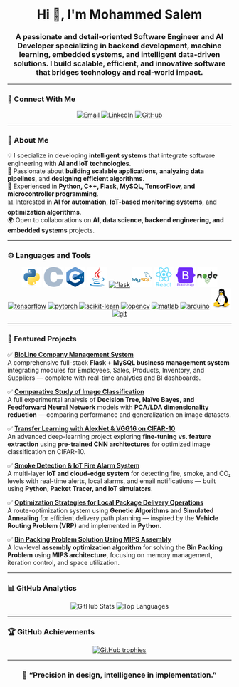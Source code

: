 <h1 align="center">Hi 👋, I'm Mohammed Salem</h1>
<h3 align="center">
A passionate and detail-oriented <b>Software Engineer</b> and <b>AI Developer</b> specializing in 
<b>backend development, machine learning, embedded systems, and intelligent data-driven solutions</b>.  
I build scalable, efficient, and innovative software that bridges technology and real-world impact.
</h3>

---

### 🤝 Connect With Me
<p align="center">
  <a href="mailto:salemmohamad926@gmail.com" target="_blank">
    <img src="https://img.shields.io/badge/Email-%23D14836?style=for-the-badge&logo=gmail&logoColor=white" alt="Email"/>
  </a>
  <a href="https://www.linkedin.com/in/msalem02" target="_blank">
    <img src="https://img.shields.io/badge/LinkedIn-%230077B5?style=for-the-badge&logo=linkedin&logoColor=white" alt="LinkedIn"/>
  </a>
  <a href="https://github.com/msalem02" target="_blank">
    <img src="https://img.shields.io/badge/GitHub-%23181717?style=for-the-badge&logo=github&logoColor=white" alt="GitHub"/>
  </a>
</p>

---

### 🧠 About Me

💡 I specialize in developing **intelligent systems** that integrate software engineering with **AI and IoT technologies**.  
🚀 Passionate about **building scalable applications**, **analyzing data pipelines**, and **designing efficient algorithms**.  
🔬 Experienced in **Python, C++, Flask, MySQL, TensorFlow, and microcontroller programming**.  
📊 Interested in **AI for automation**, **IoT-based monitoring systems**, and **optimization algorithms**.  
🌍 Open to collaborations on **AI, data science, backend engineering, and embedded systems** projects.

---

### ⚙️ Languages and Tools
<p align="center">
  <a href="https://www.python.org" target="_blank" rel="noreferrer"><img src="https://raw.githubusercontent.com/devicons/devicon/master/icons/python/python-original.svg" alt="python" width="45" height="45"/></a>
  <a href="https://www.cprogramming.com/" target="_blank" rel="noreferrer"><img src="https://raw.githubusercontent.com/devicons/devicon/master/icons/c/c-original.svg" alt="c" width="45" height="45"/></a>
  <a href="https://www.w3schools.com/cpp/" target="_blank" rel="noreferrer"><img src="https://raw.githubusercontent.com/devicons/devicon/master/icons/cplusplus/cplusplus-original.svg" alt="cplusplus" width="45" height="45"/></a>
  <a href="https://www.java.com" target="_blank" rel="noreferrer"><img src="https://raw.githubusercontent.com/devicons/devicon/master/icons/java/java-original.svg" alt="java" width="45" height="45"/></a>
  <a href="https://flask.palletsprojects.com/" target="_blank" rel="noreferrer"><img src="https://www.vectorlogo.zone/logos/pocoo_flask/pocoo_flask-icon.svg" alt="flask" width="45" height="45"/></a>
  <a href="https://www.mysql.com/" target="_blank" rel="noreferrer"><img src="https://raw.githubusercontent.com/devicons/devicon/master/icons/mysql/mysql-original-wordmark.svg" alt="mysql" width="45" height="45"/></a>
  <a href="https://reactjs.org/" target="_blank" rel="noreferrer"><img src="https://raw.githubusercontent.com/devicons/devicon/master/icons/react/react-original-wordmark.svg" alt="react" width="45" height="45"/></a>
  <a href="https://getbootstrap.com" target="_blank" rel="noreferrer"><img src="https://raw.githubusercontent.com/devicons/devicon/master/icons/bootstrap/bootstrap-plain-wordmark.svg" alt="bootstrap" width="45" height="45"/></a>
  <a href="https://nodejs.org" target="_blank" rel="noreferrer"><img src="https://raw.githubusercontent.com/devicons/devicon/master/icons/nodejs/nodejs-original-wordmark.svg" alt="nodejs" width="45" height="45"/></a>
  <a href="https://www.tensorflow.org" target="_blank" rel="noreferrer"><img src="https://www.vectorlogo.zone/logos/tensorflow/tensorflow-icon.svg" alt="tensorflow" width="45" height="45"/></a>
  <a href="https://pytorch.org/" target="_blank" rel="noreferrer"><img src="https://www.vectorlogo.zone/logos/pytorch/pytorch-icon.svg" alt="pytorch" width="45" height="45"/></a>
  <a href="https://scikit-learn.org/" target="_blank" rel="noreferrer"><img src="https://upload.wikimedia.org/wikipedia/commons/0/05/Scikit_learn_logo_small.svg" alt="scikit-learn" width="45" height="45"/></a>
  <a href="https://opencv.org/" target="_blank" rel="noreferrer"><img src="https://www.vectorlogo.zone/logos/opencv/opencv-icon.svg" alt="opencv" width="45" height="45"/></a>
  <a href="https://www.mathworks.com/" target="_blank" rel="noreferrer"><img src="https://upload.wikimedia.org/wikipedia/commons/2/21/Matlab_Logo.png" alt="matlab" width="45" height="45"/></a>
  <a href="https://www.arduino.cc/" target="_blank" rel="noreferrer"><img src="https://cdn.worldvectorlogo.com/logos/arduino-1.svg" alt="arduino" width="45" height="45"/></a>
  <a href="https://www.linux.org/" target="_blank" rel="noreferrer"><img src="https://raw.githubusercontent.com/devicons/devicon/master/icons/linux/linux-original.svg" alt="linux" width="45" height="45"/></a>
  <a href="https://git-scm.com/" target="_blank" rel="noreferrer"><img src="https://www.vectorlogo.zone/logos/git-scm/git-scm-icon.svg" alt="git" width="45" height="45"/></a>
</p>

---

### 🧩 Featured Projects

✅ **[BioLine Company Management System](https://github.com/msalem02/BioLineCompany)**  
A comprehensive full-stack **Flask + MySQL business management system** integrating modules for Employees, Sales, Products, Inventory, and Suppliers — complete with real-time analytics and BI dashboards.

✅ **[Comparative Study of Image Classification](https://github.com/msalem02/Comparative-Study-of-Image-Classification)**  
A full experimental analysis of **Decision Tree, Naïve Bayes, and Feedforward Neural Network** models with **PCA/LDA dimensionality reduction** — comparing performance and generalization on image datasets.

✅ **[Transfer Learning with AlexNet & VGG16 on CIFAR-10](https://github.com/msalem02/Transfer-Learning-with-AlexNet-and-VGG16-on-CIFAR-10-Fine-Tuning-vs.-Feature-Extraction)**  
An advanced deep-learning project exploring **fine-tuning vs. feature extraction** using **pre-trained CNN architectures** for optimized image classification on CIFAR-10.

✅ **[Smoke Detection & IoT Fire Alarm System](https://github.com/msalem02/Smoke-Detection-and-Fire-Alarm-System)**  
A multi-layer **IoT and cloud-edge system** for detecting fire, smoke, and CO₂ levels with real-time alerts, local alarms, and email notifications — built using **Python, Packet Tracer, and IoT simulators**.

✅ **[Optimization Strategies for Local Package Delivery Operations](https://github.com/msalem02/Optimization-Strategies-for-Local-Package-Delivery-Operations)**  
A route-optimization system using **Genetic Algorithms** and **Simulated Annealing** for efficient delivery path planning — inspired by the **Vehicle Routing Problem (VRP)** and implemented in **Python**.

✅ **[Bin Packing Problem Solution Using MIPS Assembly](https://github.com/msalem02/Bin-Packing-Problem-Solution-Using-MIPS-Assembly)**  
A low-level **assembly optimization algorithm** for solving the **Bin Packing Problem** using **MIPS architecture**, focusing on memory management, iteration control, and space utilization.

---

### 📊 GitHub Analytics
<p align="center">
  <img src="https://github-readme-stats.vercel.app/api?username=msalem02&show_icons=true&theme=tokyonight&count_private=true" alt="GitHub Stats" />
  <img src="https://github-readme-stats.vercel.app/api/top-langs/?username=msalem02&layout=compact&theme=tokyonight" alt="Top Languages" />
</p>

---

### 🏆 GitHub Achievements
<p align="center">
  <a href="https://github.com/ryo-ma/github-profile-trophy">
    <img src="https://github-profile-trophy.vercel.app/?username=msalem02&theme=gruvbox&margin-w=10&margin-h=10&no-frame=true" alt="GitHub trophies"/>
  </a>
</p>

---

<h3 align="center">🚀 “Precision in design, intelligence in implementation.”</h3>
